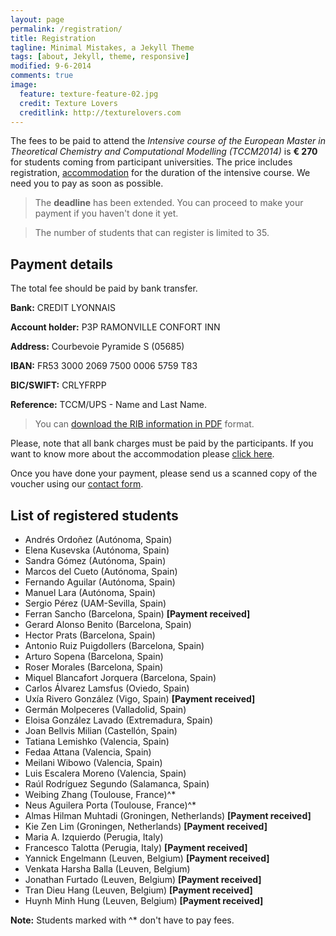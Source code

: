 ```yaml
---
layout: page
permalink: /registration/
title: Registration
tagline: Minimal Mistakes, a Jekyll Theme
tags: [about, Jekyll, theme, responsive]
modified: 9-6-2014
comments: true
image:
  feature: texture-feature-02.jpg
  credit: Texture Lovers
  creditlink: http://texturelovers.com
---
```

The fees to be paid to attend the *Intensive course of the European Master in
Theoretical Chemistry and Computational Modelling (TCCM2014)* is **€ 270** for
students coming from participant universities. The price includes registration,
[accommodation](../accommodation) for the duration of the intensive course.  We
need you to pay as soon as possible.

>The **deadline** has been extended. You can proceed to make your payment if
you haven't done it yet.

> The number of students that can register is limited to 35.

## Payment details

The total fee should be paid by bank transfer.

**Bank:** CREDIT LYONNAIS

**Account holder:** P3P RAMONVILLE CONFORT INN

**Address:** Courbevoie Pyramide S (05685)

**IBAN:** FR53 3000 2069 7500 0006 5759 T83

**BIC/SWIFT:** CRLYFRPP

**Reference:**  TCCM/UPS - Name and Last Name.

> You can [download the RIB information in PDF](../files/RIB.pdf)
format.

Please, note that all bank charges must be paid by the participants. If you
want to know more about the accommodation please [click here](../accommodation).

Once you have done your payment, please send us a scanned copy of the voucher
using our [contact form](../contact).

## List of registered students

*  Andrés  Ordoñez                                    (Autónoma, Spain)
*  Elena   Kusevska                                     (Autónoma, Spain)
*  Sandra  Gómez                                       (Autónoma, Spain)
*  Marcos  del Cueto                                    (Autónoma, Spain)
*  Fernando        Aguilar                              (Autónoma, Spain)
*  Manuel Lara                                          (Autónoma, Spain)
*  Sergio  Pérez                                       (UAM-Sevilla, Spain)
*  Ferran  Sancho                                       (Barcelona, Spain)  **[Payment received]**
*  Gerard Alonso   Benito                               (Barcelona, Spain)
*  Hector  Prats                                        (Barcelona, Spain)
*  Antonio Ruiz Puigdollers                             (Barcelona, Spain)
*  Arturo  Sopena                                       (Barcelona, Spain)
*  Roser   Morales                                      (Barcelona, Spain)
*  Miquel  Blancafort Jorquera                          (Barcelona, Spain)
*  Carlos  Álvarez Lamsfus                            (Oviedo, Spain)
*  Uxía    Rivero González                            (Vigo, Spain) **[Payment received]**
*  Germán  Molpeceres                                  (Valladolid, Spain)
*  Eloisa  González Lavado                             (Extremadura, Spain)
*  Joan    Bellvis Milian                               (Castellón, Spain)
*  Tatiana         Lemishko                             (Valencia, Spain)
*  Fedaa   Attana                                       (Valencia, Spain)
*  Meilani         Wibowo                               (Valencia, Spain)
*  Luis    Escalera Moreno                              (Valencia, Spain)
*  Raúl    Rodríguez Segundo                          (Salamanca, Spain)
*  Weibing Zhang                                        (Toulouse, France)^*
*  Neus    Aguilera Porta                               (Toulouse, France)^*
*  Almas Hilman    Muhtadi                              (Groningen, Netherlands) **[Payment received]**
*  Kie Zen Lim                                          (Groningen, Netherlands) **[Payment received]**
*  Maria A.        Izquierdo                            (Perugia, Italy)
* Francesco Talotta                                     (Perugia, Italy) **[Payment received]**
*  Yannick Engelmann                                    (Leuven, Belgium) **[Payment received]**
*  Venkata Harsha  Balla                                (Leuven, Belgium)
*  Jonathan        Furtado                              (Leuven, Belgium) **[Payment received]**
* Tran Dieu Hang                                        (Leuven, Belgium) **[Payment received]**
* Huynh Minh Hung                                       (Leuven, Belgium) **[Payment received]**


**Note:** Students marked with ^* don't have to pay fees.
